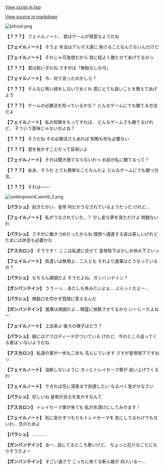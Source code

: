 [View script in lisp](../scripts/101002010.txt)

[View source in markdown](101002010.md)

![bifrost.png](../images/backgrounds/bifrost.png)

**【？？？】**
フェイルノート、
君はゲームが得意なようだね

**【フェイルノート】**
そうよ
本当はアルマス達に
負けることなんてないんだけど

**【フェイルノート】**
それじゃ可哀想だから
皆に程よく勝たせてあげてるのっ

**【？？？】**
君は聡い子だね
さすがは「無駄なしの弓」

**【フェイルノート】**
今、何て言ったのかしら？

**【？？？】**
そんなに怖い顔をしないでおくれ
君にとても良いことを教えてあげよう

**【？？？】**
ゲームの必勝法を知っているかな？
どんなゲームにでも勝てる方法だよ

**【フェイルノート】**
私の知略をもってすれば、
どんなゲームでも勝てるけれど、
そういう意味じゃないのよね？

**【？？？】**
そうだね
その必勝法さえあれば
知略も何も必要ない

**【？？？】**
君を負かすことだって容易いよ

**【フェイルノート】**
それは聞き捨てならないわっ
お前が私に勝てるって？

**【？？？】**
ああ、そうだ
とても簡単なことなんだよ
どんなゲームにでも勝つ方法…

**【？？？】**
それは――

![underground_world_2.png](../images/backgrounds/underground_world_2.png)

**【パラシュ】**
起きたかい、皇帝
何だかうなされているようだった
けれど…

**【フェイルノート】**
私がうなされていた…？
少し変な夢を見ただけよ
問題ないわ

**【パラシュ】**
さすがに働きづめだったからね
理想へ邁進する姿は美しいけれど
たまには休息も必要かな

**【アスカロン】**
そうです！
ここは私達に任せて
皇帝陛下は少しお休み下さいっ

**【フェイルノート】**
気遣いは無用よ、二人とも
それより進軍はどうなっているの？

**【パラシュ】**
もちろん順調だよ
そうだよね、ガンバンテイン？

**【ガンバンテイン】**
ううーっ…
あたしも休みたいよぉ…
ぶらっくだよー…

**【パラシュ】**
無駄口を叩かず質問に答えるんだ

**【ガンバンテイン】**
進軍は順調だよ…
精霊に偵察させてるから
いーじーだよねー

**【フェイルノート】**
上出来よ
後ろの様子はどう？

**【パラシュ】**
殿にはアフロディーテがついている
けれど、今のところ追ってくる者は
いないようだね

**【アスカロン】**
私達の軍が一歩も二歩も
先んじています
さすが皇帝陛下ですねっ

**【フェイルノート】**
油断しないように
きっとトレイセーマ軍が
追い上げてくるわ

**【フェイルノート】**
できれば先に深奥まで到達したい
なるべく急がせなさい

**【パラシュ】**
珍しいね
皇帝が兵士を急かすなんて

**【アスカロン】**
トレイセーマ軍が来ても
私が氷漬けにしてみせます！

**【フェイルノート】**
別に急かすつもりもトレイセーマを
気にしてるわけでもないわ…
念のためよ

**【パラシュ】**
…………

**【ガンバンテイン】**
あー…話してるところ悪いけど、
ちょっと厄介なことになりそうだよー

**【ガンバンテイン】**
すごい速さで
こっちに来てる斬ル姫が
四人いるー…